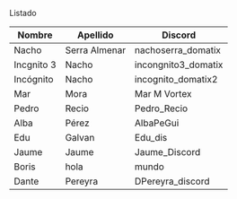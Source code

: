 Listado

| Nombre | Apellido | Discord |
| --- | --- | --- |
| Nacho | Serra Almenar | nachoserra_domatix |
| Incgnito 3 | Nacho | incongnito3_domatix |
| Incógnito | Nacho | incognito_domatix2 |
|Mar | Mora | Mar M Vortex|
| Pedro | Recio | Pedro_Recio |
| Alba | Pérez | AlbaPeGui |
|Edu | Galvan |Edu_dis|
| Jaume| Jaume  | Jaume_Discord |
| Boris | hola | mundo |
| Dante | Pereyra | DPereyra_discord |
